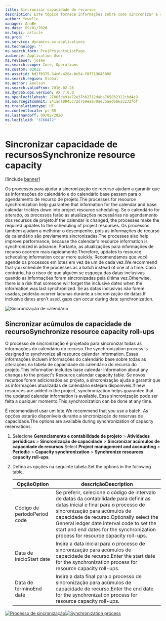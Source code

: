 ```yaml
---
title: Sincronizar capacidade de recursos
description: Este tópico fornece informações sobre como sincronizar a capacidade de um recurso em calendários e projetos.
author: Yowelle
manager: AnnBe
ms.date: 09/01/2020
ms.topic: article
ms.prod: ''
ms.service: dynamics-ax-applications
ms.technology: ''
ms.search.form: ProjProjectsListPage
audience: Application User
ms.reviewer: josaw
ms.search.scope: Core, Operations
ms.custom: 82022
ms.assetid: bd2fb375-84c6-428a-8e54-f0f719045898
ms.search.region: Global
ms.author: knelson
ms.search.validFrom: 2016-02-28
ms.dyn365.ops.version: AX 7.0.0
ms.openlocfilehash: 27b6fde91a72e37bb2712daba765032322cbd4e9
ms.sourcegitcommit: 241ada0945c72d769eaa70ae35aedbb6a3233fdf
ms.translationtype: HT
ms.contentlocale: pt-BR
ms.lasthandoff: 09/02/2020
ms.locfileid: "3760472"
---
```

# <a name="synchronize-resource-capacity"></a><span data-ttu-id="0d333-103">Sincronizar capacidade de recursos</span><span class="sxs-lookup"><span data-stu-id="0d333-103">Synchronize resource capacity</span></span>

[!include [banner](../includes/banner.md)]

<span data-ttu-id="0d333-104">Os processos para ajudar a sincronização de recurso ajudam a garantir que as informações do calendário e do calendário base passem para o agendamento de recurso de projeto.</span><span class="sxs-lookup"><span data-stu-id="0d333-104">The processes for resource synchronization help guarantee that information for the calendar and base calendar trickles down into project resource scheduling.</span></span> <span data-ttu-id="0d333-105">Se o calendário for alterado, os processos farão as atualizações necessárias no agendamento dos recursos de projeto.</span><span class="sxs-lookup"><span data-stu-id="0d333-105">If the calendar is changed, the processes make the required updates to the scheduling of project resources.</span></span> <span data-ttu-id="0d333-106">Os processos também ajudam a melhorar o desempenho, pois as informações de recurso de calendário são previamente sincronizadas.</span><span class="sxs-lookup"><span data-stu-id="0d333-106">The processes also help improve performance, because the calendar's resource information is synchronized in advance.</span></span> <span data-ttu-id="0d333-107">Portanto, as atualizações para informações de recurso ocorrem mais rapidamente.</span><span class="sxs-lookup"><span data-stu-id="0d333-107">Therefore, updates to resource scheduling information occur more quickly.</span></span> <span data-ttu-id="0d333-108">Recomendamos que você agende os processos em lotes em vez de um de cada vez.</span><span class="sxs-lookup"><span data-stu-id="0d333-108">We recommend that you schedule the processes as a batch instead of one at a time.</span></span> <span data-ttu-id="0d333-109">Caso contrário, há o risco de que alguém se esqueça das datas inclusivas quando as informações foram sincronizadas pela última vez.</span><span class="sxs-lookup"><span data-stu-id="0d333-109">Otherwise, there is a risk that someone will forget the inclusive dates when the information was last synchronized.</span></span> <span data-ttu-id="0d333-110">Se as datas inclusivas não forem usadas, poderão ocorrer lacunas durante a sincronização de datas.</span><span class="sxs-lookup"><span data-stu-id="0d333-110">If inclusive dates aren't used, gaps can occur during date synchronization.</span></span>

![Sincronização de calendário](./media/projectresourcing04-1024x471.jpg)

## <a name="synchronize-resource-capacity-roll-ups"></a><span data-ttu-id="0d333-112">Sincronizar acúmulos de capacidade de recurso</span><span class="sxs-lookup"><span data-stu-id="0d333-112">Synchronize resource capacity roll-ups</span></span>

<span data-ttu-id="0d333-113">O processo de sincronização é projetado para sincronizar todas as informações do calendário do recurso.</span><span class="sxs-lookup"><span data-stu-id="0d333-113">The synchronization process is designed to synchronize all resource calendar information.</span></span> <span data-ttu-id="0d333-114">Essas informações incluem informações do calendário base sobre todas as alterações na tabela de capacidade do calendário do recurso do projeto.</span><span class="sxs-lookup"><span data-stu-id="0d333-114">This information includes base calendar information about any changes to the project's Resource calendar capacity table.</span></span> <span data-ttu-id="0d333-115">Se novos recursos forem adicionados ao projeto, a sincronização ajuda a garantir que as informações atualizadas de calendário estejam disponíveis.</span><span class="sxs-lookup"><span data-stu-id="0d333-115">If new resources are added in the project, synchronization helps guarantee that the updated calendar information is available.</span></span> <span data-ttu-id="0d333-116">Essa sincronização pode ser feita a qualquer momento.</span><span class="sxs-lookup"><span data-stu-id="0d333-116">This synchronization can be done at any time.</span></span>

<span data-ttu-id="0d333-117">É recomendável usar um lote.</span><span class="sxs-lookup"><span data-stu-id="0d333-117">We recommend that you use a batch.</span></span> <span data-ttu-id="0d333-118">As opções estarão disponíveis durante a sincronização de reservas de capacidade.</span><span class="sxs-lookup"><span data-stu-id="0d333-118">The options are available during synchronization of capacity reservations.</span></span>

1. <span data-ttu-id="0d333-119">Selecione **Gerenciamento e contabilidade de projeto** &gt; **Atividades periódicas** &gt; **Sincronização de capacidade** &gt; **Sincronizar acúmulos de capacidade de recursos**.</span><span class="sxs-lookup"><span data-stu-id="0d333-119">Select **Project management and accounting** &gt; **Periodic** &gt; **Capacity synchronization** &gt; **Synchronize resources capacity roll-ups**.</span></span>
2. <span data-ttu-id="0d333-120">Defina as opções na seguinte tabela.</span><span class="sxs-lookup"><span data-stu-id="0d333-120">Set the options in the following table.</span></span>

    | <span data-ttu-id="0d333-121">Opção</span><span class="sxs-lookup"><span data-stu-id="0d333-121">Option</span></span>      | <span data-ttu-id="0d333-122">descrição</span><span class="sxs-lookup"><span data-stu-id="0d333-122">Description</span></span> |
    |-------------|-------------|
    | <span data-ttu-id="0d333-123">Código de período</span><span class="sxs-lookup"><span data-stu-id="0d333-123">Period code</span></span> | <span data-ttu-id="0d333-124">Se preferir, selecione o código de intervalo de datas da contabilidade para definir as datas inicial e final para o processo de sincronização para acúmulos de capacidade de recurso.</span><span class="sxs-lookup"><span data-stu-id="0d333-124">Optionally select the General ledger date interval code to set the start and end dates for the synchronization process for resource capacity roll-ups.</span></span> |
    | <span data-ttu-id="0d333-125">Data de início</span><span class="sxs-lookup"><span data-stu-id="0d333-125">Start date</span></span>  | <span data-ttu-id="0d333-126">Insira a data inicial para o processo de sincronização para acúmulos de capacidade de recurso.</span><span class="sxs-lookup"><span data-stu-id="0d333-126">Enter the start date for the synchronization process for resource capacity roll-ups.</span></span> |
    | <span data-ttu-id="0d333-127">Data de término</span><span class="sxs-lookup"><span data-stu-id="0d333-127">End date</span></span>    | <span data-ttu-id="0d333-128">Insira a data final para o processo de sincronização para acúmulos de capacidade de recurso.</span><span class="sxs-lookup"><span data-stu-id="0d333-128">Enter the end date for the synchronization process for resource capacity roll-ups.</span></span> |

<span data-ttu-id="0d333-129">[![Processo de sincronização](./media/projectresourcing09.jpg)](./media/projectresourcing09.jpg)</span><span class="sxs-lookup"><span data-stu-id="0d333-129">[![Synchronization process](./media/projectresourcing09.jpg)](./media/projectresourcing09.jpg)</span></span>
